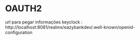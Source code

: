 # OAUTH2
url para pegar informações keyclock :  
    http://localhost:8081/realms/eazybankdev/.well-known/openid-configuration